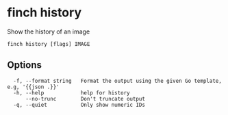 # finch history

Show the history of an image

```text
finch history [flags] IMAGE
```

## Options

```text
  -f, --format string   Format the output using the given Go template, e.g, '{{json .}}'
  -h, --help            help for history
      --no-trunc        Don't truncate output
  -q, --quiet           Only show numeric IDs
```
